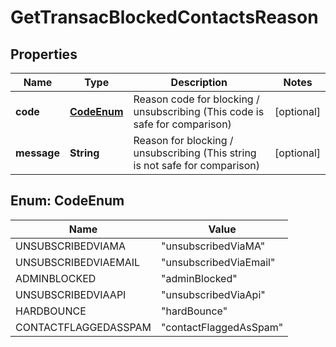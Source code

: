 
# GetTransacBlockedContactsReason

## Properties
Name | Type | Description | Notes
------------ | ------------- | ------------- | -------------
**code** | [**CodeEnum**](#CodeEnum) | Reason code for blocking / unsubscribing (This code is safe for comparison) |  [optional]
**message** | **String** | Reason for blocking / unsubscribing (This string is not safe for comparison) |  [optional]


<a name="CodeEnum"></a>
## Enum: CodeEnum
Name | Value
---- | -----
UNSUBSCRIBEDVIAMA | &quot;unsubscribedViaMA&quot;
UNSUBSCRIBEDVIAEMAIL | &quot;unsubscribedViaEmail&quot;
ADMINBLOCKED | &quot;adminBlocked&quot;
UNSUBSCRIBEDVIAAPI | &quot;unsubscribedViaApi&quot;
HARDBOUNCE | &quot;hardBounce&quot;
CONTACTFLAGGEDASSPAM | &quot;contactFlaggedAsSpam&quot;



